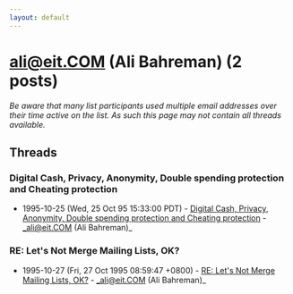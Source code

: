 ```yaml
---
layout: default
---
```


# ali@eit.COM (Ali Bahreman) (2 posts)

_Be aware that many list participants used multiple email addresses over their time active on the list. As such this page may not contain all threads available._

## Threads

### Digital Cash, Privacy, Anonymity, Double spending protection and Cheating protection
+ 1995-10-25 (Wed, 25 Oct 95 15:33:00 PDT) - [Digital Cash, Privacy, Anonymity, Double spending protection and Cheating protection](/archive/1995/10/183d034ab05ed0a1da9cf26b208e1858c9f7b3350b814be029c8dc2b064aa72f) - _ali@eit.COM (Ali Bahreman)_

### RE: Let's Not Merge Mailing Lists, OK?
+ 1995-10-27 (Fri, 27 Oct 1995 08:59:47 +0800) - [RE: Let's Not Merge Mailing Lists, OK?](/archive/1995/10/cf03ca9195bc970868a3f344d87f2fb5ecd04069989369db016942749b599b62) - _ali@eit.COM (Ali Bahreman)_

